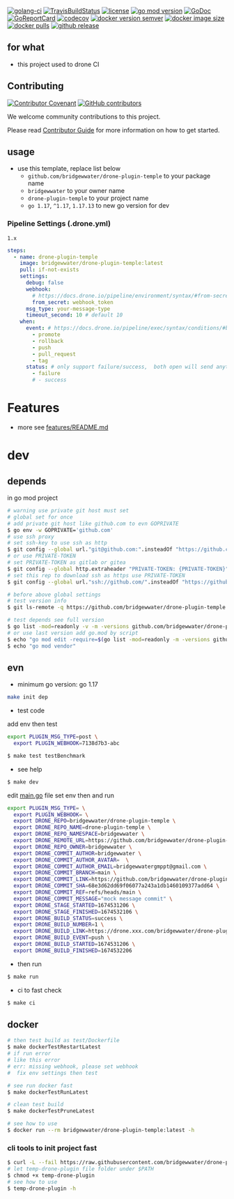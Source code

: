 [![golang-ci](https://github.com/bridgewwater/drone-plugin-temple/workflows/golang-ci/badge.svg?branch=main)](https://github.com/bridgewwater/drone-plugin-temple/actions/workflows/golang-ci.yml)
[![TravisBuildStatus](https://api.travis-ci.com/bridgewwater/drone-plugin-temple.svg?branch=main)](https://travis-ci.com/bridgewwater/drone-plugin-temple)
[![license](https://img.shields.io/github/license/bridgewwater/drone-plugin-temple)](https://github.com/bridgewwater/drone-plugin-temple)
[![go mod version](https://img.shields.io/github/go-mod/go-version/bridgewwater/drone-plugin-temple?label=go.mod)](https://github.com/bridgewwater/drone-plugin-temple)
[![GoDoc](https://godoc.org/github.com/bridgewwater/drone-plugin-temple?status.png)](https://godoc.org/github.com/bridgewwater/drone-plugin-temple/)
[![GoReportCard](https://goreportcard.com/badge/github.com/bridgewwater/drone-plugin-temple)](https://goreportcard.com/report/github.com/bridgewwater/drone-plugin-temple)
[![codecov](https://codecov.io/gh/bridgewwater/drone-plugin-temple/branch/main/graph/badge.svg)](https://codecov.io/gh/bridgewwater/drone-plugin-temple)
[![docker version semver](https://img.shields.io/docker/v/bridgewwater/drone-plugin-temple?sort=semver)](https://hub.docker.com/r/bridgewwater/drone-plugin-temple/tags?page=1&ordering=last_updated)
[![docker image size](https://img.shields.io/docker/image-size/bridgewwater/drone-plugin-temple)](https://hub.docker.com/r/bridgewwater/drone-plugin-temple)
[![docker pulls](https://img.shields.io/docker/pulls/bridgewwater/drone-plugin-temple)](https://hub.docker.com/r/bridgewwater/drone-plugin-temple/tags?page=1&ordering=last_updated)
[![github release](https://img.shields.io/github/v/release/bridgewwater/drone-plugin-temple?style=social)](https://github.com/bridgewwater/drone-plugin-temple/releases)

## for what

- this project used to drone CI

## Contributing

[![Contributor Covenant](https://img.shields.io/badge/contributor%20covenant-v1.4-ff69b4.svg)](.github/CONTRIBUTING_DOC/CODE_OF_CONDUCT.md)
[![GitHub contributors](https://img.shields.io/github/contributors/bridgewwater/drone-plugin-temple)](https://github.com/bridgewwater/drone-plugin-temple/graphs/contributors)

We welcome community contributions to this project.

Please read [Contributor Guide](.github/CONTRIBUTING_DOC/CONTRIBUTING.md) for more information on how to get started.

## usage

- use this template, replace list below
  - `github.com/bridgewwater/drone-plugin-temple` to your package name
  - `bridgewwater` to your owner name
  - `drone-plugin-temple` to your project name
  - `go 1.17`, `^1.17`, `1.17.13` to new go version for dev

### Pipeline Settings (.drone.yml)

`1.x`

```yaml
steps:
  - name: drone-plugin-temple
    image: bridgewwater/drone-plugin-temple:latest
    pull: if-not-exists
    settings:
      debug: false
      webhook:
        # https://docs.drone.io/pipeline/environment/syntax/#from-secrets
        from_secret: webhook_token
      msg_type: your-message-type
      timeout_second: 10 # default 10
    when:
      event: # https://docs.drone.io/pipeline/exec/syntax/conditions/#by-event
        - promote
        - rollback
        - push
        - pull_request
        - tag
      status: # only support failure/success,  both open will send anything
        - failure
        # - success
```

# Features

- more see [features/README.md](features/README.md)

# dev

## depends

in go mod project

```bash
# warning use private git host must set
# global set for once
# add private git host like github.com to evn GOPRIVATE
$ go env -w GOPRIVATE='github.com'
# use ssh proxy
# set ssh-key to use ssh as http
$ git config --global url."git@github.com:".insteadOf "https://github.com/"
# or use PRIVATE-TOKEN
# set PRIVATE-TOKEN as gitlab or gitea
$ git config --global http.extraheader "PRIVATE-TOKEN: {PRIVATE-TOKEN}"
# set this rep to download ssh as https use PRIVATE-TOKEN
$ git config --global url."ssh://github.com/".insteadOf "https://github.com/"

# before above global settings
# test version info
$ git ls-remote -q https://github.com/bridgewwater/drone-plugin-temple.git

# test depends see full version
$ go list -mod=readonly -v -m -versions github.com/bridgewwater/drone-plugin-temple
# or use last version add go.mod by script
$ echo "go mod edit -require=$(go list -mod=readonly -m -versions github.com/bridgewwater/drone-plugin-temple | awk '{print $1 "@" $NF}')"
$ echo "go mod vendor"
```

## evn

- minimum go version: go 1.17

```bash
make init dep
```

- test code

add env then test

```bash
export PLUGIN_MSG_TYPE=post \
  export PLUGIN_WEBHOOK=7138d7b3-abc
```

```bash
$ make test testBenchmark
```

- see help

```bash
$ make dev
```

edit [main.go](main.go) file set env then and run

```bash
export PLUGIN_MSG_TYPE= \
  export PLUGIN_WEBHOOK= \
  export DRONE_REPO=bridgewwater/drone-plugin-temple \
  export DRONE_REPO_NAME=drone-plugin-temple \
  export DRONE_REPO_NAMESPACE=bridgewwater \
  export DRONE_REMOTE_URL=https://github.com/bridgewwater/drone-plugin-temple \
  export DRONE_REPO_OWNER=bridgewwater \
  export DRONE_COMMIT_AUTHOR=bridgewwater \
  export DRONE_COMMIT_AUTHOR_AVATAR=  \
  export DRONE_COMMIT_AUTHOR_EMAIL=bridgewwatergmppt@gmail.com \
  export DRONE_COMMIT_BRANCH=main \
  export DRONE_COMMIT_LINK=https://github.com/bridgewwater/drone-plugin-temple/commit/68e3d62dd69f06077a243a1db1460109377add64 \
  export DRONE_COMMIT_SHA=68e3d62dd69f06077a243a1db1460109377add64 \
  export DRONE_COMMIT_REF=refs/heads/main \
  export DRONE_COMMIT_MESSAGE="mock message commit" \
  export DRONE_STAGE_STARTED=1674531206 \
  export DRONE_STAGE_FINISHED=1674532106 \
  export DRONE_BUILD_STATUS=success \
  export DRONE_BUILD_NUMBER=1 \
  export DRONE_BUILD_LINK=https://drone.xxx.com/bridgewwater/drone-plugin-temple/1 \
  export DRONE_BUILD_EVENT=push \
  export DRONE_BUILD_STARTED=1674531206 \
  export DRONE_BUILD_FINISHED=1674532206
```

- then run

```bash
$ make run
```

- ci to fast check

```bash
$ make ci
```

## docker

```bash
# then test build as test/Dockerfile
$ make dockerTestRestartLatest
# if run error
# like this error
# err: missing webhook, please set webhook
#  fix env settings then test

# see run docker fast
$ make dockerTestRunLatest

# clean test build
$ make dockerTestPruneLatest

# see how to use
$ docker run --rm bridgewwater/drone-plugin-temple:latest -h
```

### cli tools to init project fast

```bash
$ curl -L --fail https://raw.githubusercontent.com/bridgewwater/drone-plugin-temple/main/drone-plugin-temple
# let temp-drone-plugin file folder under $PATH
$ chmod +x temp-drone-plugin
# see how to use
$ temp-drone-plugin -h
```
